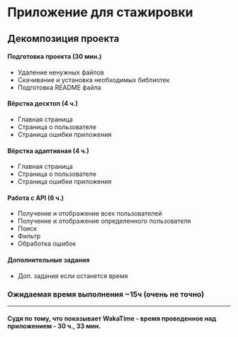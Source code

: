 # Приложение для стажировки

## Декомпозиция проекта

#### Подготовка проекта (30 мин.)
- Удаление ненужных файлов
- Скачивание и установка необходимых библиотек
- Подготовка README файла

#### Вёрстка десктоп (4 ч.)
- Главная страница
- Страница о пользователе
- Страница ошибки приложения

#### Вёрстка адаптивная (4 ч.)
- Главная страница
- Страница о пользователе
- Страница ошибки приложения

#### Работа с API (6 ч.)
- Получение и отображение всех пользователей
- Получение и отображение определенного пользователя
- Поиск
- Фильтр
- Обработка ошибок

#### Дополнительные задания
- Доп. задания если останется время

### Ожидаемая время выполнения ~15ч (очень не точно)
---
#### Судя по тому, что показывает WakaTime - время проведенное над приложением - 30 ч., 33 мин.
